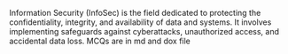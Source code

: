 Information Security (InfoSec) is the field dedicated to protecting the confidentiality, integrity, and availability of data and systems.
It involves implementing safeguards against cyberattacks, unauthorized access, and accidental data loss.
MCQs are in md and dox file 
